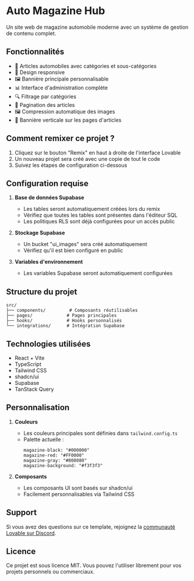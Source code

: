 # Auto Magazine Hub

Un site web de magazine automobile moderne avec un système de gestion de contenu complet.

## Fonctionnalités

- 🚗 Articles automobiles avec catégories et sous-catégories
- 📱 Design responsive
- 🖼️ Bannière principale personnalisable
- 📊 Interface d'administration complète
- 🔍 Filtrage par catégories
- 📄 Pagination des articles
- 🖼️ Compression automatique des images
- 📱 Bannière verticale sur les pages d'articles

## Comment remixer ce projet ?

1. Cliquez sur le bouton "Remix" en haut à droite de l'interface Lovable
2. Un nouveau projet sera créé avec une copie de tout le code
3. Suivez les étapes de configuration ci-dessous

## Configuration requise

1. **Base de données Supabase**
   - Les tables seront automatiquement créées lors du remix
   - Vérifiez que toutes les tables sont présentes dans l'éditeur SQL
   - Les politiques RLS sont déjà configurées pour un accès public

2. **Stockage Supabase**
   - Un bucket "ui_images" sera créé automatiquement
   - Vérifiez qu'il est bien configuré en public

3. **Variables d'environnement**
   - Les variables Supabase seront automatiquement configurées

## Structure du projet

```
src/
├── components/         # Composants réutilisables
├── pages/             # Pages principales
├── hooks/             # Hooks personnalisés
└── integrations/      # Intégration Supabase
```

## Technologies utilisées

- React + Vite
- TypeScript
- Tailwind CSS
- shadcn/ui
- Supabase
- TanStack Query

## Personnalisation

1. **Couleurs**
   - Les couleurs principales sont définies dans `tailwind.config.ts`
   - Palette actuelle :
     ```
     magazine-black: "#000000"
     magazine-red: "#FF0000"
     magazine-gray: "#808080"
     magazine-background: "#f3f3f3"
     ```

2. **Composants**
   - Les composants UI sont basés sur shadcn/ui
   - Facilement personnalisables via Tailwind CSS

## Support

Si vous avez des questions sur ce template, rejoignez la [communauté Lovable sur Discord](https://discord.gg/lovable).

## Licence

Ce projet est sous licence MIT. Vous pouvez l'utiliser librement pour vos projets personnels ou commerciaux.